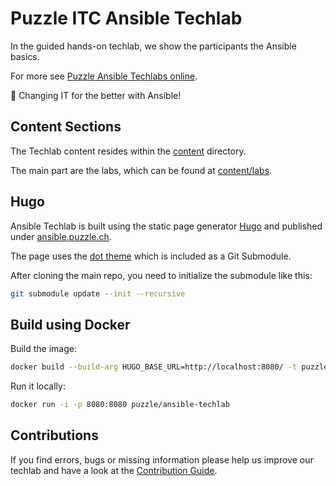 # Puzzle ITC Ansible Techlab

In the guided hands-on techlab, we show the participants the Ansible basics.

For more see [Puzzle Ansible Techlabs online](https://ansible.puzzle.ch/).

:rocket: Changing IT for the better with Ansible!

## Content Sections

The Techlab content resides within the [content](content) directory.

The main part are the labs, which can be found at [content/labs](content/labs).

## Hugo

Ansible Techlab is built using the static page generator [Hugo](https://gohugo.io/) and published under [ansible.puzzle.ch](https://ansible.puzzle.ch/).

The page uses the [dot theme](https://github.com/themefisher/dot) which is included as a Git Submodule.

After cloning the main repo, you need to initialize the submodule like this: 

```bash
git submodule update --init --recursive
```

## Build using Docker

Build the image:

```bash
docker build --build-arg HUGO_BASE_URL=http://localhost:8080/ -t puzzle/ansible-techlab:latest .
```

Run it locally:

```bash
docker run -i -p 8080:8080 puzzle/ansible-techlab
```

## Contributions

If you find errors, bugs or missing information please help us improve our techlab and have a look at the [Contribution Guide](CONTRIBUTING.md).
